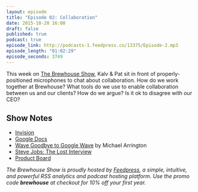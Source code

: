 ```yaml
---
layout: episode
title: "Episode 02: Collaboration"
date: 2015-10-20 16:00
draft: false
published: true
podcast: true
episode_link: http://podcasts-1.feedpress.co/13375/Episode-2.mp3
episode_length: "01:02:29"
episode_seconds: 3749
---
```


This week on [The Brewhouse Show][TBS], Kalv &amp; Pat sit in front of properly-positioned microphones to chat about collaboration. How do we work together at Brewhouse? What tools do we use to enable collaboration between us and our clients? How do we argue? Is it ok to disagree with our CEO?

## Show Notes

- [Invision](http://invisionapp.com)
- [Google Docs](https://www.google.com/work/apps/business/products/docs/)
- [Wave Goodbye to Google Wave](http://techcrunch.com/2010/08/04/wave-goodbye-to-google-wave/) by Michael Arrington
- [Steve Jobs: The Lost Interview](https://www.youtube.com/watch?v=TRZAJY23xio)
- [Product Board](http://www.productboard.com)

*The Brewhouse Show is proudly hosted by [Feedpress][FP], a simple, intuitive, and powerful RSS analytics and podcast hosting platform. Use the promo code **brewhouse** at checkout for 10% off your first year.*

[FP]: http://feed.press
[TBS]: http://brewhouse.io/show/
